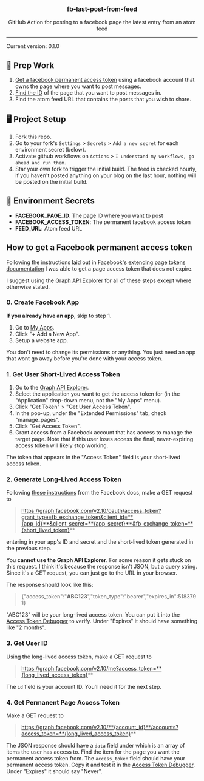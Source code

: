 <p align='center'>
  <h3 align="center">fb-last-post-from-feed</h3>
  <p align="center">GitHub Action for posting to a facebook page the latest entry from an atom feed</p>
</p>

---

Current version: 0.1.0

## 🎒 Prep Work
1. [Get a facebook permanent access token](https://stackoverflow.com/a/28418469/911071) using a facebook account that owns the page where you want to post messages.
2. [Find the ID](https://www.facebook.com/help/1503421039731588) of the page that you want to post messages in.
2. Find the atom feed URL that contains the posts that you wish to share.

## 🖥 Project Setup
1. Fork this repo.
2. Go to your fork's `Settings` > `Secrets` > `Add a new secret` for each environment secret (below).
3. Activate github workflows on `Actions` > `I understand my workflows, go ahead and run them`.
4. Star your own fork to trigger the initial build. The feed is checked hourly, if you haven't posted anything on your blog on the last hour, nothing will be posted on the initial build.

## 🤫 Environment Secrets

- **FACEBOOK_PAGE_ID**: The page ID where you want to post
- **FACEBOOK_ACCESS_TOKEN**: The permanent facebook access token
- **FEED_URL**: Atom feed URL

## How to get a Facebook permanent access token

Following the instructions laid out in Facebook's [extending page tokens documentation][2] I was able to get a page access token that does not expire.

I suggest using the [Graph API Explorer][3] for all of these steps except where otherwise stated.

### 0. Create Facebook App ###

**If you already have an app**, skip to step 1.

1. Go to [My Apps][4].
2. Click "+ Add a New App".
3. Setup a website app.

You don't need to change its permissions or anything. You just need an app that wont go away before you're done with your access token.

### 1. Get User Short-Lived Access Token ###

1. Go to the [Graph API Explorer][3].
2. Select the application you want to get the access token for (in the "Application" drop-down menu, not the "My Apps" menu).
3. Click "Get Token" > "Get User Access Token".
4. In the pop-up, under the "Extended Permissions" tab, check "manage_pages".
5. Click "Get Access Token".
6. Grant access from a Facebook account that has access to manage the target page. Note that if this user loses access the final, never-expiring access token will likely stop working.

The token that appears in the "Access Token" field is your short-lived access token.

### 2. Generate Long-Lived Access Token ###

Following [these instructions][5] from the Facebook docs, make a GET request to

> https://graph.facebook.com/v2.10/oauth/access_token?grant_type=fb_exchange_token&client_id=**{app_id}**&client_secret=**{app_secret}**&fb_exchange_token=**{short_lived_token}**

entering in your app's ID and secret and the short-lived token generated in the previous step.

You **cannot use the Graph API Explorer**. For some reason it gets stuck on this request. I think it's because the response isn't JSON, but a query string. Since it's a GET request, you can just go to the URL in your browser.

The response should look like this:

> {"access_token":"**ABC123**","token_type":"bearer","expires_in":5183791}

"ABC123" will be your long-lived access token. You can put it into the [Access Token Debugger][7] to verify. Under "Expires" it should have something like "2 months".

### 3. Get User ID ###

Using the long-lived access token, make a GET request to 

> https://graph.facebook.com/v2.10/me?access_token=**{long_lived_access_token}**

The `id` field is your account ID. You'll need it for the next step.

### 4. Get Permanent Page Access Token ###

Make a GET request to

> https://graph.facebook.com/v2.10/**{account_id}**/accounts?access_token=**{long_lived_access_token}**

The JSON response should have a `data` field under which is an array of items the user has access to. Find the item for the page you want the permanent access token from. The `access_token` field should have your permanent access token. Copy it and test it in the [Access Token Debugger][7]. Under "Expires" it should say "Never".

[2]:https://developers.facebook.com/docs/facebook-login/access-tokens#extendingpagetokens
[3]:https://developers.facebook.com/tools/explorer
[4]:https://developers.facebook.com/apps/
[5]:https://developers.facebook.com/docs/facebook-login/access-tokens#extending
[6]:https://luckymarmot.com/paw
[7]:https://developers.facebook.com/tools/debug/accesstoken